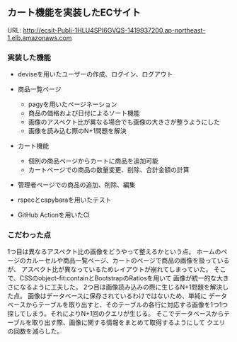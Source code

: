 ## カート機能を実装したECサイト
URL: http://ecsit-Publi-1HLU4SPI6GVQS-1419937200.ap-northeast-1.elb.amazonaws.com

### 実装した機能
- deviseを用いたユーザーの作成、ログイン、ログアウト
- 商品一覧ページ
  - pagyを用いたページネーション
  - 商品の価格および日付によるソート機能
  - 画像のアスペクト比が異なる場合でも画像の大きさが整うようにした
  - 画像を読み込む際のN+1問題を解決
- カート機能
  - 個別の商品ページからカートに商品を追加可能
  - カートページでの商品の数量変更、削除、合計金額の計算
- 管理者ページでの商品の追加、削除、編集

- rspecとcapybaraを用いたテスト
- GitHub Actionを用いたCI


### こだわった点
 1つ目は異なるアスペクト比の画像をどうやって整えるかという点。
ホームのページのカルーセルや商品一覧ページ、カートのページで商品の画像を扱っているが、
アスペクト比が異なっているためレイアウトが崩れてしまっていた。
そこで、CSSのobject-fit:containとBootstrapのRatiosを用いて
画像が統一的な大きさになるように工夫した。
2つ目は画像読み込みの際に生じるN+1問題を解決した点。
画像はデータベースに保存されているわけではないため、単純に
データベースからテーブルを取り出すと、そのテーブルの各行に対応する画像を1つ1つ
探してしまう。それによりN+1回のクエリが生じる。
そこでデータベースからテーブルを取り出す際、画像に関する情報をまとめて取得するようにして
クエリの回数を減らした。


